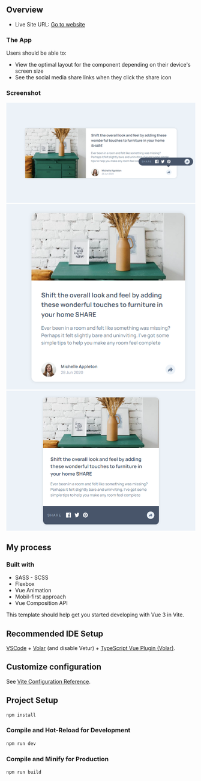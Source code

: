 ## Overview

-   Live Site URL: [Go to website](https://article-preview-component-master-nine-olive.vercel.app/)

### The App

Users should be able to:

-   View the optimal layout for the component depending on their device's screen size
-   See the social media share links when they click the share icon

### Screenshot

![](./src/images/pic1.png) ![](./src/images/pic2.png)![](./src/images/pic3.png)

## My process

### Built with

-   SASS - SCSS
-   Flexbox
-   Vue Animation
-   Mobil-first approach
-   Vue Composition API

This template should help get you started developing with Vue 3 in Vite.

## Recommended IDE Setup

[VSCode](https://code.visualstudio.com/) + [Volar](https://marketplace.visualstudio.com/items?itemName=Vue.volar) (and disable Vetur) + [TypeScript Vue Plugin (Volar)](https://marketplace.visualstudio.com/items?itemName=Vue.vscode-typescript-vue-plugin).

## Customize configuration

See [Vite Configuration Reference](https://vitejs.dev/config/).

## Project Setup

```sh
npm install
```

### Compile and Hot-Reload for Development

```sh
npm run dev
```

### Compile and Minify for Production

```sh
npm run build
```
